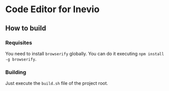 # Code Editor for Inevio
## How to build
### Requisites
You need to install `browserify` globally. You can do it executing `npm install -g browserify`.
### Building
Just execute the `build.sh` file of the project root.
